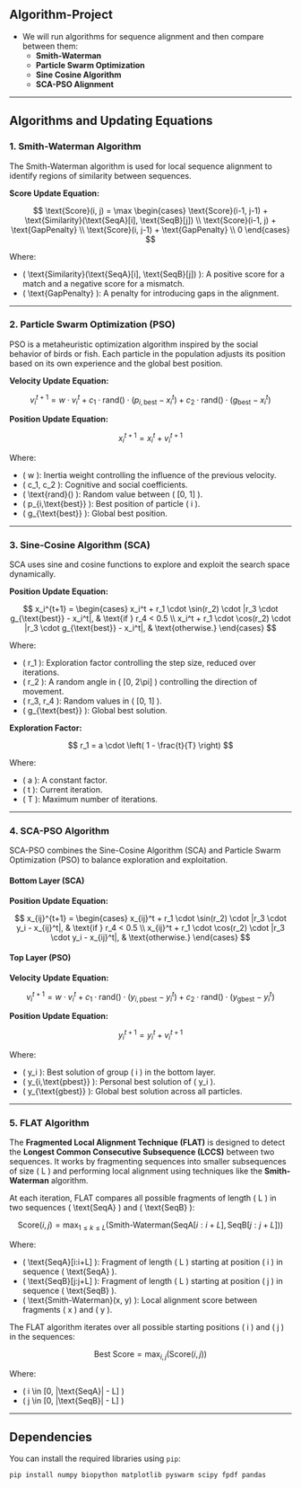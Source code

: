 ## Algorithm-Project

- We will run algorithms for sequence alignment and then compare between them:
  - **Smith-Waterman**
  - **Particle Swarm Optimization**
  - **Sine Cosine Algorithm**
  - **SCA-PSO Alignment**

---

## **Algorithms and Updating Equations**

### **1. Smith-Waterman Algorithm**

The Smith-Waterman algorithm is used for local sequence alignment to identify regions of similarity between sequences.

**Score Update Equation:**

$$
\text{Score}(i, j) = \max \begin{cases} 
\text{Score}(i-1, j-1) + \text{Similarity}(\text{SeqA}[i], \text{SeqB}[j]) \\
\text{Score}(i-1, j) + \text{GapPenalty} \\
\text{Score}(i, j-1) + \text{GapPenalty} \\
0 
\end{cases}
$$

Where:

- \( \text{Similarity}(\text{SeqA}[i], \text{SeqB}[j]) \): A positive score for a match and a negative score for a mismatch.  
- \( \text{GapPenalty} \): A penalty for introducing gaps in the alignment.

---

### **2. Particle Swarm Optimization (PSO)**

PSO is a metaheuristic optimization algorithm inspired by the social behavior of birds or fish. Each particle in the population adjusts its position based on its own experience and the global best position.

**Velocity Update Equation:**

$$
v_i^{t+1} = w \cdot v_i^t + c_1 \cdot \text{rand}() \cdot (p_{i,\text{best}} - x_i^t) + c_2 \cdot \text{rand}() \cdot (g_{\text{best}} - x_i^t)
$$

**Position Update Equation:**

$$
x_i^{t+1} = x_i^t + v_i^{t+1}
$$

Where:

- \( w \): Inertia weight controlling the influence of the previous velocity.  
- \( c_1, c_2 \): Cognitive and social coefficients.  
- \( \text{rand}() \): Random value between \( [0, 1] \).  
- \( p_{i,\text{best}} \): Best position of particle \( i \).  
- \( g_{\text{best}} \): Global best position.

---

### **3. Sine-Cosine Algorithm (SCA)**

SCA uses sine and cosine functions to explore and exploit the search space dynamically.

**Position Update Equation:**

$$
x_i^{t+1} =
\begin{cases}
x_i^t + r_1 \cdot \sin(r_2) \cdot |r_3 \cdot g_{\text{best}} - x_i^t|, & \text{if } r_4 < 0.5 \\
x_i^t + r_1 \cdot \cos(r_2) \cdot |r_3 \cdot g_{\text{best}} - x_i^t|, & \text{otherwise.}
\end{cases}
$$

Where:

- \( r_1 \): Exploration factor controlling the step size, reduced over iterations.  
- \( r_2 \): A random angle in \( [0, 2\pi] \) controlling the direction of movement.  
- \( r_3, r_4 \): Random values in \( [0, 1] \).  
- \( g_{\text{best}} \): Global best solution.

**Exploration Factor:**

$$
r_1 = a \cdot \left( 1 - \frac{t}{T} \right)
$$

Where:

- \( a \): A constant factor.  
- \( t \): Current iteration.  
- \( T \): Maximum number of iterations.

---

### **4. SCA-PSO Algorithm**

SCA-PSO combines the Sine-Cosine Algorithm (SCA) and Particle Swarm Optimization (PSO) to balance exploration and exploitation.

#### **Bottom Layer (SCA)**

**Position Update Equation:**

$$
x_{ij}^{t+1} =
\begin{cases}
x_{ij}^t + r_1 \cdot \sin(r_2) \cdot |r_3 \cdot y_i - x_{ij}^t|, & \text{if } r_4 < 0.5 \\
x_{ij}^t + r_1 \cdot \cos(r_2) \cdot |r_3 \cdot y_i - x_{ij}^t|, & \text{otherwise.}
\end{cases}
$$

#### **Top Layer (PSO)**

**Velocity Update Equation:**

$$
v_i^{t+1} = w \cdot v_i^t + c_1 \cdot \text{rand}() \cdot (y_{i,\text{pbest}} - y_i^t) + c_2 \cdot \text{rand}() \cdot (y_{\text{gbest}} - y_i^t)
$$

**Position Update Equation:**

$$
y_i^{t+1} = y_i^t + v_i^{t+1}
$$

Where:

- \( y_i \): Best solution of group \( i \) in the bottom layer.  
- \( y_{i,\text{pbest}} \): Personal best solution of \( y_i \).  
- \( y_{\text{gbest}} \): Global best solution across all particles.

---

### **5. FLAT Algorithm**

The **Fragmented Local Alignment Technique (FLAT)** is designed to detect the **Longest Common Consecutive Subsequence (LCCS)** between two sequences. It works by fragmenting sequences into smaller subsequences of size \( L \) and performing local alignment using techniques like the **Smith-Waterman** algorithm.

At each iteration, FLAT compares all possible fragments of length \( L \) in two sequences \( \text{SeqA} \) and \( \text{SeqB} \):

$$
\text{Score}(i, j) = \max_{1 \leq k \leq L} \left( \text{Smith-Waterman}(\text{SeqA}[i:i+L], \text{SeqB}[j:j+L]) \right)
$$

Where:

- \( \text{SeqA}[i:i+L] \): Fragment of length \( L \) starting at position \( i \) in sequence \( \text{SeqA} \).  
- \( \text{SeqB}[j:j+L] \): Fragment of length \( L \) starting at position \( j \) in sequence \( \text{SeqB} \).  
- \( \text{Smith-Waterman}(x, y) \): Local alignment score between fragments \( x \) and \( y \).

The FLAT algorithm iterates over all possible starting positions \( i \) and \( j \) in the sequences:

$$
\text{Best Score} = \max_{i, j} \left( \text{Score}(i, j) \right)
$$

Where:

- \( i \in [0, |\text{SeqA}| - L] \)  
- \( j \in [0, |\text{SeqB}| - L] \)

---

## **Dependencies**

You can install the required libraries using `pip`:

```bash
pip install numpy biopython matplotlib pyswarm scipy fpdf pandas

